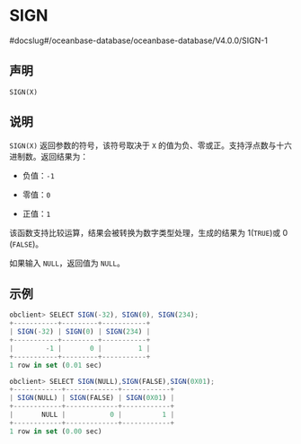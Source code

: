 SIGN 
=========================
#docslug#/oceanbase-database/oceanbase-database/V4.0.0/SIGN-1


声明 
-----------------------

```unknow
SIGN(X)
```



说明 
-----------------------

`SIGN(X)` 返回参数的符号，该符号取决于 `X` 的值为负、零或正。支持浮点数与十六进制数。返回结果为：

* 负值：`-1`

  

* 零值：`0`

  

* 正值：`1`

  




该函数支持比较运算，结果会被转换为数字类型处理，生成的结果为 1(`TRUE`)或 0 (`FALSE`)。

如果输入 `NULL`，返回值为 `NULL`。

示例 
-----------------------

```javascript
obclient> SELECT SIGN(-32), SIGN(0), SIGN(234);
+-----------+---------+-----------+
| SIGN(-32) | SIGN(0) | SIGN(234) |
+-----------+---------+-----------+
|        -1 |       0 |         1 |
+-----------+---------+-----------+
1 row in set (0.01 sec)

obclient> SELECT SIGN(NULL),SIGN(FALSE),SIGN(0X01);
+------------+-------------+------------+
| SIGN(NULL) | SIGN(FALSE) | SIGN(0X01) |
+------------+-------------+------------+
|       NULL |           0 |          1 |
+------------+-------------+------------+
1 row in set (0.00 sec)
```


